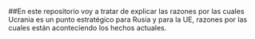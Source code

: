##En este repositorio voy a tratar de explicar las razones por las cuales Ucrania es un punto estratégico para Rusia y para la UE, razones por las cuales están aconteciendo los hechos actuales.
